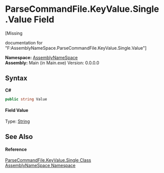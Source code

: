 # ParseCommandFile.KeyValue.Single.Value Field
 

\[Missing <summary> documentation for "F:AssemblyNameSpace.ParseCommandFile.KeyValue.Single.Value"\]

**Namespace:**&nbsp;<a href="6bcc80ef-5cfd-db5f-1eb2-7297d1c16397">AssemblyNameSpace</a><br />**Assembly:**&nbsp;Main (in Main.exe) Version: 0.0.0.0

## Syntax

**C#**<br />
``` C#
public string Value
```


#### Field Value
Type: <a href="http://msdn2.microsoft.com/en-us/library/s1wwdcbf" target="_blank">String</a>

## See Also


#### Reference
<a href="a04c6696-99ec-62b4-8537-03780d6803e9">ParseCommandFile.KeyValue.Single Class</a><br /><a href="6bcc80ef-5cfd-db5f-1eb2-7297d1c16397">AssemblyNameSpace Namespace</a><br />